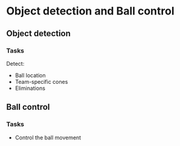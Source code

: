 # Object detection and Ball control
## Object detection
### Tasks
Detect:
- Ball location
- Team-specific cones
- Eliminations

## Ball control
### Tasks
- Control the ball movement